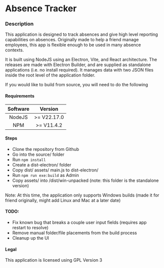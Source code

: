 # Absence Tracker

### Description
This application is designed to track absences and give high level reporting capabilities on absences. Originally made to help a friend manage employees, this app is flexible enough to be used in many absence contexts.

It is built using NodeJS using an Electron, Vite, and React architecture. The releases are made with Electron Builder, and are supplied as standalone applications (i.e. no install required). It manages data with two JSON files inside the root level of the application folder.

If you would like to build from source, you will need to do the following

#### Requirements
|Software|Version|
|:--------:|:-------:|
|NodeJS|>= V22.17.0|
|NPM|>= V11.4.2|

#### Steps
- Clone the repository from Github
- Go into the source/ folder
- Run `npm install`
- Create a dist-electron/ folder
- Copy dist/ assets/ main.js to dist-electron/
- Run `npm run exe:build` as Admin
- Copy assets/ into /dist/win-unpacked (note: this folder is the standalone version)

Note: At this time, the application only supports Windows builds (made it for friend originally, might add Linux and Mac at a later date)

#### TODO:
- Fix known bug that breaks a couple user input fields (requires app restart to resolve)
- Remove manual folder/file placements from the build process
- Cleanup up the UI

#### Legal
This application is licensed using GPL Version 3
